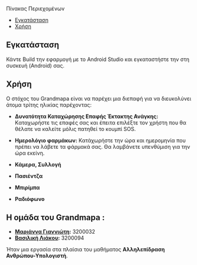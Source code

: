 Πίνακας Περιεχομένων

- [Εγκατάσταση](#εγκατάσταση)
- [Χρήση](#χρήση)


## Εγκατάσταση
Κάντε Build την εφαρμογή με το Android Studio και εγκαταστήστε την στη συσκευή (Android) σας.

## Χρήση

Ο στόχος του Grandmapa είναι να παρέχει μια διεπαφή για να διευκολύνει άτομα τρίτης ηλικίας παρέχοντας:

- **Δυνατότητα Καταχώρησης Επαφής Έκτακτης Ανάγκης:** Kαταχωρήστε τις επαφές σας και έπειτα επιλέξτε τον χρήστη που θα θέλατε να καλείτε μόλις πατηθεί το κουμπί SOS.

- **Ημερολόγιο φαρμάκων:** Κατάχωρήστε την ώρα και ημερομηνία που πρέπει να λάβετε τα φάρμακά σας. Θα λαμβάνετε υπενθύμιση για την ώρα εκείνη.

- **Κάμερα, Συλλογή**

- **Πασιέντζα**

- **Μπιρίμπα** 

- **Ραδιόφωνο**

## Η ομάδα του Grandmapa  :
- **[Μαριάννα Γιαννιώτη](https://github.com/mariannakii):** 3200032
- **[Βασιλική Λιάκου](https://github.com/VasoLiak):** 3200094


Ήταν μια εργασία στα πλαίσια του μαθήματος **Αλληλεπίδραση Ανθρώπου-Υπολογιστή**.
